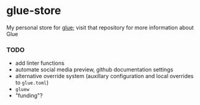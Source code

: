 # glue-store

My personal store for [glue](https://github.com/eankeen/glue); visit that repository for more information about Glue

### TODO

- add linter functions
- automate social media preview, github documentation settings
- alternative override system (auxillary configuration and local overrides to `glue.toml`)
- `gluew`
- "funding"?

